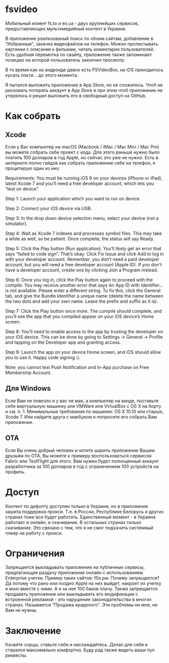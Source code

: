 # fsvideo
Мобильный клиент fs.to и ex.ua - двух крупнейших сервисов, предоставляющих мультимедийный контент в Украине.

В приложение реализованый поиск по обоим сайтам, добавление в "Избранные", закачка видеофайлов на телефон.
Можно пролистывать картинки с описания к фильмам, читать коментарии пользователей. 
Есть удобная перемотка по свайпу, приложение также запоминает позицию на которой пользователь закончил просмотр.

В то время как на андроиде давно есть FSVideoBox, на iOS приходилось кусать локти... до этого момента.

Я пытался выложить приложение в App Store, но не сложилось.
Чтоб не рисковать потерять аккаунт в App Store и при этом чтоб приложение не утерялось я решил выложить его в свободный доступ на GitHub.

# Как собрать
## Xcode 
Если у Вас компьютер на macOS (Macbook / iMac / Mac Mini / Mac Pro) вы можете собрать себе проект с кода.
Для этого раньше нужно было платить 100 долларов в год Apple, но сейчас это уже не нужно.
Есть в интернете полно гайдов как собрать приложение себе на телефон, я процитирую один из них:

Requirements: You must be running iOS 9 on your devices (iPhone or iPad), latest Xcode 7 and you’ll need a free developer account, which lets you “test on device”.

Step 1: Launch your application which you want to run on device.

Step 2: Connect your iOS device via USB.

Step 3: In the drop down device selection menu, select your device (not a simulator).

Step 4: Wait as Xcode 7 indexes and processes symbol files. This may take a while as well, so be patient. Once complete, the status will say Ready.

Step 5: Click the Play button (Run application). You’ll likely get an error that says “failed to code sign”. That’s okay. Click Fix Issue and click Add to log in with your developer account. Remember, you don’t need a paid developer account, but you will need a free developer account (Apple ID). If you don’t have a developer account, create one by clicking Join a Program instead.

Step 6: Once you log in, click the Play button again to proceed with the compile. You may receive another error that says An App ID with Identifier…is not available. Please enter a different string. To fix this, click the General tab, and give the Bundle Identifier a unique name (delete the name between the two dots and add your own name. Leave the prefix and suffix as it is).

Step 7: Click the Play button once more. The compile should complete, and you’ll see the app that you compiled appear on your iOS device’s Home screen.

Step 8: You’ll need to enable access to the app by trusting the developer on your iOS device. This can be done by going to Settings → General → Profile and tapping on the Developer app and granting access.

Step 9: Launch the app on your device Home screen, and iOS should allow you to use it. Happy code signing :).

Note: you cannot test Push Notification and In-App purchase on Free Membership Account.

## Для Windows
Если Вам не повезло и у вас не мак, а компьютер на винде, поставьте себе виртуальную машинку аля VMWare или VirtualBox с OS X на борту и см. п. 1. 
Минимальные требования по машинке: OS X 10.10 или старше, Xcode 7. 
Или найдите друга с макбуком и попросите его собрать Вам приложение.

## OTA
Если Вы очень добрый человек и хотите шарить приложение Вашим друзьям по OTA, Вы можете к примеру воспользоваться сервисом Fabric или TestFlight для этого. Вам нужен будет полноценный аккаунт разработчика за 100 долларов в год с ограничением 100 устройств на профиль.

# Доступ
Контент по дефолту доступен только в Украине, но в приложение зашита поддержка прокси.
Т.е. в России, Республике Белорусь и других странах тоже все будет работать.
Единственный момент - в Украине работает и онлайн, и скачивание. В остальных странах только скачивание.
Это связано с тем, что я не смог подхачить системный плеер на работу с прокси.

# Ограничения
Запрещается выкладывать приложение на публичные сервисы, предлагающие раздачу приложение онлайн с использованием Enterprise учетки.
Пример таких сайтов: f0x.pw.
Почему запрещается? Да потому что рано или поздно Apple на них выйдет, накроет их учетку и мою вместе с ними. А я за нее 100 баков плачу.
Также запрещается продавать приложение или выкладывать его модификации с встроенной рекламой - это нарушение законодательства в многих странах. Называется "Продажа краденого". Эти проблемы ни мне, ни Вам не нужны.

# Заключение
Качайте сорцы, ставьте себе и наслаждайтесь. Делал для себя и старался максимально комфортно.
Буду рад также видеть ваши пул реквесты.
